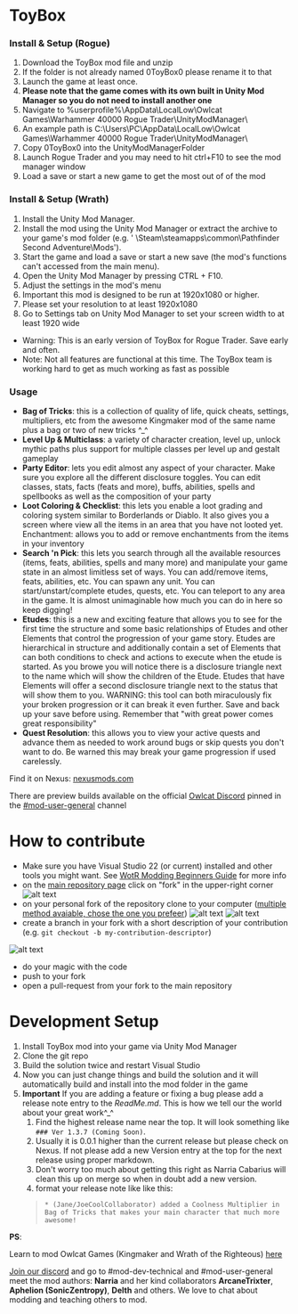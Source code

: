 # ToyBox

### Install & Setup (Rogue)

1. Download the ToyBox mod file and unzip
1. If the folder is not already named 0ToyBox0 please rename it to that
1. Launch the game at least once.
1. **Please note that the game comes with its own built in Unity Mod Manager so you do not need to install another one**
1. Navigate to %userprofile%\AppData\LocalLow\Owlcat Games\Warhammer 40000 Rogue Trader\UnityModManager\
1. An example path is C:\Users\PC\AppData\LocalLow\Owlcat Games\Warhammer 40000 Rogue Trader\UnityModManager\
1. Copy 0ToyBox0 into the UnityModManagerFolder
1. Launch Rogue Trader and you may need to hit ctrl+F10 to see the mod manager window
1. Load a save or start a new game to get the most out of of the mod

### Install & Setup (Wrath)

1. Install the Unity Mod Manager﻿﻿.
1. Install the mod using the Unity Mod Manager﻿ or extract the archive to your game's mod folder (e.g. '
   \Steam\steamapps\common\Pathfinder Second Adventure\Mods').
1. Start the game and load a save or start a new save (the mod's functions can't accessed from the main menu).
1. Open the Unity Mod Manager﻿ by pressing CTRL + F10.
1. Adjust the settings in the mod's menu
1. Important this mod is designed to be run at 1920x1080 or higher.
1. Please set your resolution to at least 1920x1080
1. Go to Settings tab on Unity Mod Manager to set your screen width to at least 1920 wide

* Warning: This is an early version of ToyBox for Rogue Trader. Save early and often.
* Note: Not all features are functional at this time. The ToyBox team is working hard to get as much working as fast as
  possible

### Usage

* **Bag of Tricks**: this is a collection of quality of life, quick cheats, settings, multipliers, etc from the awesome
  Kingmaker mod of the same name plus a bag or two of new tricks ^_^
* **Level Up & Multiclass**: a variety of character creation, level up, unlock mythic paths plus support for multiple
  classes per level up and gestalt gameplay
* **Party Editor**: lets you edit almost any aspect of your character. Make sure you explore all the different
  disclosure toggles. You can edit classes, stats, facts (feats and more), buffs, abilities, spells and spellbooks as
  well as the composition of your party
* **Loot Coloring & Checklist**: this lets you enable a loot grading and coloring system similar to Borderlands or
  Diablo. It also gives you a screen where view all the items in an area that you have not looted yet.
  Enchantment: allows you to add or remove enchantments from the items in your inventory
* **Search 'n Pick**: this lets you search through all the available resources (items, feats, abilities, spells and many
  more) and manipulate your game state in an almost limitless set of ways. You can add/remove items, feats, abilities,
  etc. You can spawn any unit. You can start/unstart/complete etudes, quests, etc. You can teleport to any area in the
  game. It is almost unimaginable how much you can do in here so keep digging!
* **Etudes**: this is a new and exciting feature that allows you to see for the first time the structure and some basic
  relationships of Etudes and other Elements that control the progression of your game story. Etudes are hierarchical in
  structure and additionally contain a set of Elements that can both conditions to check and actions to execute when the
  etude is started. As you browe you will notice there is a disclosure triangle next to the name which will show the
  children of the Etude. Etudes that have Elements will offer a second disclosure triangle next to the status that will
  show them to you.
  WARNING: this tool can both miraculously fix your broken progression or it can break it even further. Save and back up
  your save before using. Remember that "with great power comes great responsibility"
* **Quest Resolution**: this allows you to view your active quests and advance them as needed to work around bugs or
  skip quests you don't want to do. Be warned this may break your game progression if used carelessly.

Find it on Nexus: [nexusmods.com](https://www.nexusmods.com/warhammer40kroguetrader/mods/1)

There are preview builds available on the official [Owlcat Discord](https://discord.gg/Owlcat) pinned in the [#mod-user-general](https://discord.com/channels/645948717400064030/815735034514112512) channel

# How to contribute
- Make sure you have Visual Studio 22 (or current) installed and other tools you might want.  See [WotR Modding Beginners Guide](https://github.com/WittleWolfie/OwlcatModdingWiki/wiki/Beginner-Guide) for more info
- on the [main repository page](https://github.com/cabarius/ToyBox) click on "fork" in the upper-right corner
![alt text](./documentation-assets/github-fork.jpg "github fork button position")
- on your personal fork of the repository clone to your computer ([multiple method avaiable, chose the one you prefeer](https://docs.github.com/en/repositories/creating-and-managing-repositories/cloning-a-repository))
![alt text](./documentation-assets/github-clone-1.jpg "github code button position")
![alt text](./documentation-assets/github-clone-2.jpg "github code button preview")
- create a branch in your fork with a short description of your contribution (e.g. `git checkout -b my-contribution-descriptor`)

![alt text](./documentation-assets/github-new-branch.jpg "git checkout -b example")
- do your magic with the code
- push to your fork
- open a pull-request from your fork to the main repository

# Development Setup
1. Install ToyBox mod into your game via Unity Mod Manager
1. Clone the git repo
1. Build the solution twice and restart Visual Studio
1. Now you can just change things and build the solution and it will automatically build and install into the mod folder in the game
1. **Important** If you are adding a feature or fixing a bug please add a release note entry to the *ReadMe.md*.  This is how we tell our the world about your great work^_^
    1. Find the highest release name near the top. It will look something like `### Ver 1.3.7 (Coming Soon)`. 
    1. Usually it is 0.0.1 higher than the current release but please check on Nexus.  If not please add a new Version entry at the top for the next release using proper markdown. 
    1. Don't worry too much about getting this right as Narria Cabarius will clean this up on merge so when in doubt add a new version.
    1. format your release note like like this:
    >```* (Jane/JoeCoolCollaborator) added a Coolness Multiplier in Bag of Tricks that makes your main character that much more awesome!```

**PS**: 

Learn to mod Owlcat Games (Kingmaker and Wrath of the Righteous) [here](https://github.com/spacehamster/OwlcatModdingWiki/wiki/Beginner-Guide)
        
[Join our discord](https://discord.gg/owlcat) and go to #mod-dev-technical and #mod-user-general meet the mod authors: **Narria** and her kind collaborators **ArcaneTrixter**, **Aphelion (SonicZentropy)**, **Delth** and others.  We love to chat about modding and teaching others to mod.
